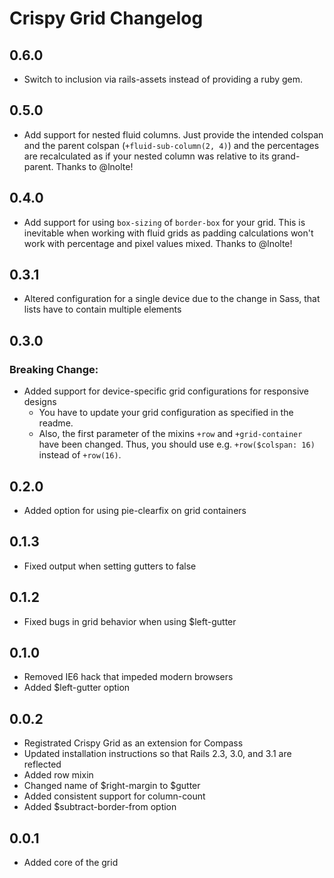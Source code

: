 # Crispy Grid Changelog

## 0.6.0

* Switch to inclusion via rails-assets instead of providing a ruby gem.

## 0.5.0

* Add support for nested fluid columns. Just provide the intended colspan and the parent colspan (`+fluid-sub-column(2, 4)`) and the percentages are recalculated as if your nested column was relative to its grand-parent.
  Thanks to @lnolte!

## 0.4.0

* Add support for using `box-sizing` of `border-box` for your grid. This is inevitable when working with fluid grids as padding calculations won't work with percentage and pixel values mixed.
  Thanks to @lnolte!

## 0.3.1

* Altered configuration for a single device due to the change in Sass, that lists have to contain multiple elements

## 0.3.0

### Breaking Change:

* Added support for device-specific grid configurations for responsive designs
  * You have to update your grid configuration as specified in the readme.
  * Also, the first parameter of the mixins `+row` and `+grid-container` have been changed. Thus, you should use e.g. `+row($colspan: 16)` instead of `+row(16)`.

## 0.2.0

* Added option for using pie-clearfix on grid containers

## 0.1.3

* Fixed output when setting gutters to false

## 0.1.2

* Fixed bugs in grid behavior when using $left-gutter

## 0.1.0

* Removed IE6 hack that impeded modern browsers
* Added $left-gutter option

## 0.0.2

* Registrated Crispy Grid as an extension for Compass 
* Updated installation instructions so that Rails 2.3, 3.0, and 3.1 are reflected
* Added row mixin
* Changed name of $right-margin to $gutter
* Added consistent support for column-count
* Added $subtract-border-from option

## 0.0.1

* Added core of the grid
